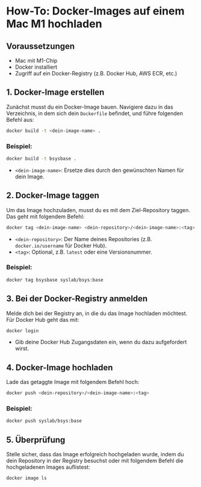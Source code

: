 

# How-To: Docker-Images auf einem Mac M1 hochladen

## Voraussetzungen

- Mac mit M1-Chip
- Docker installiert
- Zugriff auf ein Docker-Registry (z.B. Docker Hub, AWS ECR, etc.)

## 1. Docker-Image erstellen

Zunächst musst du ein Docker-Image bauen. Navigiere dazu in das Verzeichnis, in dem sich dein `Dockerfile` befindet, und führe folgenden Befehl aus:

```bash
docker build -t <dein-image-name> .
```
### Beispiel:
```bash
docker build -t bsysbase .
```

- `<dein-image-name>`: Ersetze dies durch den gewünschten Namen für dein Image.

## 2. Docker-Image taggen

Um das Image hochzuladen, musst du es mit dem Ziel-Repository taggen. Das geht mit folgendem Befehl:

```bash
docker tag <dein-image-name> <dein-repository>/<dein-image-name>:<tag>
```

- `<dein-repository>`: Der Name deines Repositories (z.B. `docker.io/username` für Docker Hub).
- `<tag>`: Optional, z.B. `latest` oder eine Versionsnummer.

### Beispiel:

```bash
docker tag bsysbase syslab/bsys:base
```


## 3. Bei der Docker-Registry anmelden

Melde dich bei der Registry an, in die du das Image hochladen möchtest. Für Docker Hub geht das mit:

```bash
docker login
```

- Gib deine Docker Hub Zugangsdaten ein, wenn du dazu aufgefordert wirst.

## 4. Docker-Image hochladen

Lade das getaggte Image mit folgendem Befehl hoch:

```bash
docker push <dein-repository>/<dein-image-name>:<tag>
```

### Beispiel:

```bash
docker push syslab/bsys:base
```

## 5. Überprüfung

Stelle sicher, dass das Image erfolgreich hochgeladen wurde, indem du dein Repository in der Registry besuchst oder mit folgendem Befehl die hochgeladenen Images auflistest:

```bash
docker image ls
```
